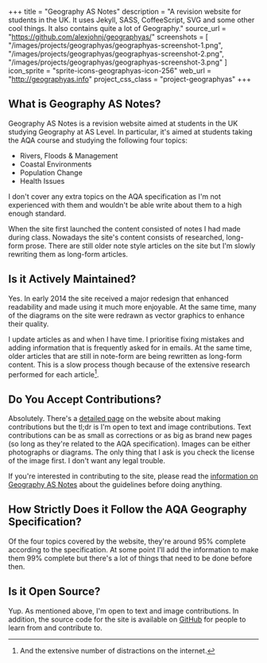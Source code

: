 +++
title = "Geography AS Notes"
description = "A revision website for students in the UK. It uses Jekyll, SASS, CoffeeScript, SVG and some other cool things. It also contains quite a lot of Geography."
source_url = "https://github.com/alexjohnj/geographyas/"
screenshots = [
	"/images/projects/geographyas/geographyas-screenshot-1.png",
	"/images/projects/geographyas/geographyas-screenshot-2.png",
	"/images/projects/geographyas/geographyas-screenshot-3.png"
]
icon_sprite = "sprite-icons-geographyas-icon-256"
web_url = "http://geographyas.info"
project_css_class = "project-geographyas"
+++

## What is Geography AS Notes?

Geography AS Notes is a revision website aimed at students in the UK studying Geography at AS Level. In particular, it's aimed at students taking the AQA course and studying the following four topics:

- Rivers, Floods & Management
- Coastal Environments
- Population Change
- Health Issues

I don't cover any extra topics on the AQA specification as I'm not experienced with them and wouldn't be able write about them to a high enough standard.

When the site first launched the content consisted of notes I had made during class. Nowadays the site's content consists of researched, long-form prose. There are still older note style articles on the site but I'm slowly rewriting them as long-form articles.

## Is it Actively Maintained?

Yes. In early 2014 the site received a major redesign that enhanced readability and made using it much more enjoyable. At the same time, many of the diagrams on the site were redrawn as vector graphics to enhance their quality.

I update articles as and when I have time. I prioritise fixing mistakes and adding information that is frequently asked for in emails. At the same time, older articles that are still in note-form are being rewritten as long-form content. This is a slow process though because of the extensive research performed for each article[^1].

## Do You Accept Contributions?

Absolutely. There's a [detailed page][contributing-page] on the website about making contributions but the tl;dr is I'm open to text and image contributions. Text contributions can be as small as corrections or as big as brand new pages (so long as they're related to the AQA specification). Images can be either photographs or diagrams. The only thing that I ask is you check the license of the image first. I don't want any legal trouble.

If you're interested in contributing to the site, please read the [information on Geography AS Notes][contributing-page] about the guidelines before doing anything.

[contributing-page]: http://geographyas.info/pages/contributing

## How Strictly Does it Follow the AQA Geography Specification?

Of the four topics covered by the website, they're around 95% complete according to the specification. At some point I'll add the information to make them 99% complete but there's a lot of things that need to be done before then.

## Is it Open Source?

Yup. As mentioned above, I'm open to text and image contributions. In addition, the source code for the site is available on [GitHub][geographyas-notes-github] for people to learn from and contribute to.

[geographyas-notes]: http://geographyas.info/
[geographyas-notes-github]: https://github.com/alexjohnj/geographyas

[^1]: And the extensive number of distractions on the internet.
